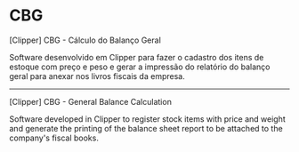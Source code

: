 # CBG
[Clipper] CBG - Cálculo do Balanço Geral

Software desenvolvido em Clipper para fazer o cadastro dos itens de estoque com preço e peso e gerar a impressão do relatório do balanço geral para anexar nos livros fiscais da empresa.

----------------
[Clipper] CBG - General Balance Calculation

Software developed in Clipper to register stock items with price and weight and generate the printing of the balance sheet report to be attached to the company's fiscal books.
